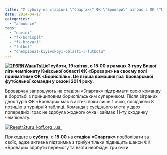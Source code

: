 ```yaml
---
title: "У суботу на стадіоні \"Спартак\" ФК \"Бровари\" зіграє з ФК \"Бориспіль\""
date: 2014-04-17
categories: 
  - "announce"
tags: 
  - "novini"
  - "fk-borispil"
  - "fk-brovari"
  - "futbol"
  - "chempionat-kiyivskoyi-oblasti-z-futbolu"
---
```


**[![2F6RNWaauTs](https://mpz.brovary.org/wp-content/uploads/2014/04/2F6RNWaauTs.jpg)](https://mpz.brovary.org/wp-content/uploads/2014/04/2F6RNWaauTs.jpg)Цієї суботи, 19 квітня, о 15:00 в рамках 3 туру Вищої ліги чемпіонату Київської області ФК «Бровари» на своєму полі прийматиме ФК «Бориспіль». Це перша домашня гра  броварської футбольної команди у сезоні 2014 року.**

Броварчан [запрошують](https://vk.com/event56565571?w=wall-56565571_21) на стадіон «Спартак» підтримати свою команду в боротьбі з принциповим бориспільським суперником. Після зіграних двох турів ФК «Бровари» має в активі поки лише 1 очко, посідаючи 8 позицію в турнірній таблиці. Команда з сусіднього міста у двох попередніх іграх не здобула жодного очка і займає 11-ту сходинку чемпіонату.

[![Reestr2turu_koff.org_.ua_](https://mpz.brovary.org/wp-content/uploads/2014/04/Reestr2turu_koff.org_.ua_.jpg)](https://mpz.brovary.org/wp-content/uploads/2014/04/Reestr2turu_koff.org_.ua_.jpg)

Приходьте в **суботу**, о **15:00** на **стадіон «Спартак»** повболівати за своїх, адже активна підтримка з трибун тільки підвищить шанси ФК «Бровари» здобути перемогу та взяти необхідні три очки.
